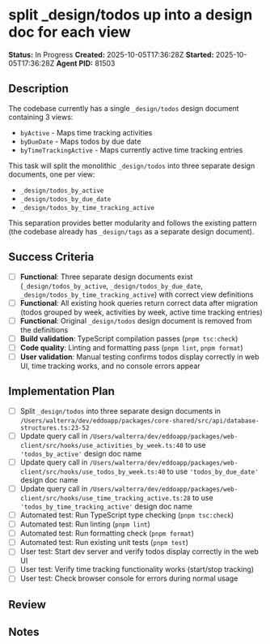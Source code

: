 # split \_design/todos up into a design doc for each view

**Status:** In Progress
**Created:** 2025-10-05T17:36:28Z
**Started:** 2025-10-05T17:36:28Z
**Agent PID:** 81503

## Description

The codebase currently has a single `_design/todos` design document containing 3 views:

- `byActive` - Maps time tracking activities
- `byDueDate` - Maps todos by due date
- `byTimeTrackingActive` - Maps currently active time tracking entries

This task will split the monolithic `_design/todos` into three separate design documents, one per view:

- `_design/todos_by_active`
- `_design/todos_by_due_date`
- `_design/todos_by_time_tracking_active`

This separation provides better modularity and follows the existing pattern (the codebase already has `_design/tags` as a separate design document).

## Success Criteria

- [ ] **Functional**: Three separate design documents exist (`_design/todos_by_active`, `_design/todos_by_due_date`, `_design/todos_by_time_tracking_active`) with correct view definitions
- [ ] **Functional**: All existing hook queries return correct data after migration (todos grouped by week, activities by week, active time tracking entries)
- [ ] **Functional**: Original `_design/todos` design document is removed from the definitions
- [ ] **Build validation**: TypeScript compilation passes (`pnpm tsc:check`)
- [ ] **Code quality**: Linting and formatting pass (`pnpm lint`, `pnpm format`)
- [ ] **User validation**: Manual testing confirms todos display correctly in web UI, time tracking works, and no console errors appear

## Implementation Plan

- [ ] Split `_design/todos` into three separate design documents in `/Users/walterra/dev/eddoapp/packages/core-shared/src/api/database-structures.ts:23-52`
- [ ] Update query call in `/Users/walterra/dev/eddoapp/packages/web-client/src/hooks/use_activities_by_week.ts:40` to use `'todos_by_active'` design doc name
- [ ] Update query call in `/Users/walterra/dev/eddoapp/packages/web-client/src/hooks/use_todos_by_week.ts:40` to use `'todos_by_due_date'` design doc name
- [ ] Update query call in `/Users/walterra/dev/eddoapp/packages/web-client/src/hooks/use_time_tracking_active.ts:28` to use `'todos_by_time_tracking_active'` design doc name
- [ ] Automated test: Run TypeScript type checking (`pnpm tsc:check`)
- [ ] Automated test: Run linting (`pnpm lint`)
- [ ] Automated test: Run formatting check (`pnpm format`)
- [ ] Automated test: Run existing unit tests (`pnpm test`)
- [ ] User test: Start dev server and verify todos display correctly in the web UI
- [ ] User test: Verify time tracking functionality works (start/stop tracking)
- [ ] User test: Check browser console for errors during normal usage

## Review

## Notes
